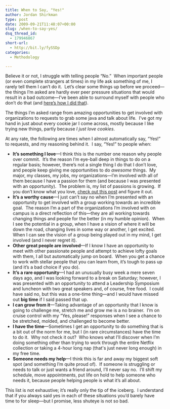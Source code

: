 ```yaml
---
title: When to Say, "Yes!"
author: Jordan Shirkman
type: post
date: 2009-09-21T11:48:07+00:00
slug: /when-to-say-yes/
dsq_thread_id:
  - 179946867
short-url:
  - http://bit.ly/fySSDp
categories:
  - Methodology

---
```

Believe it or not, I struggle with telling people “No.”  When important people (or even complete strangers at times) in my life ask something of me, I rarely tell them I can’t do it.  Let’s clear some things up before we proceed—the things I’m asked are hardly ever peer pressure situations that would result in a bad outcome—I’ve been able to surround myself with people who don’t do that (and [here’s how I did that](http://jshirkman.wordpress.com/2009/08/24/show-me-your-friends-and-ill-show-you-your-future/)).

The things I’m asked range from amazing opportunities to get involved with organizations to requests to grab some java and talk about life.  I’ve got my hand in just about every cookie jar I come across, mostly because I like trying new things, partly because _I just love cookies_.

<p style="text-align:center;">
</p>

At any rate, the following are times when I almost automatically say, “Yes!” to requests, and my reasoning behind it.  I say, &#8220;Yes!&#8221; to people when:

  * **It’s something I love**—I think this is the number one reason why people over commit.  It’s the reason I’m eye-ball deep in things to do on a regular basis; however, there’s not a single thing I do that I don’t love, and people keep giving me opportunities to do _awesome_ things.  My major, my classes, my jobs, my organizations—I’m involved with all of them because I have a passion for them (and because I was presented with an opportunity).  The problem is, my list of passions is growing.  If you don’t know what you love, [check out this post](http://jshirkman.wordpress.com/2009/08/06/8-questions-to-find-your-passion/) and figure it out.
  * **It’s a worthy cause**—I just can’t say no when I’m presented with an opportunity to get involved with a group working towards an incredible goal.  The reason I’m a part of the organizations I’m involved with on campus is a direct reflection of this—they are all working towards changing things and people for the better (in my humble opinion).  When I see the potential in a group, when I have a vision of where it will be down the road, changing lives in some way or another, I get excited.   When I can see the vision of a group being played out in my mind, I get involved (and I never regret it).
  * **Other great people are involved**—If I know I have an opportunity to meet with other passionate people and attempt to achieve lofty goals with them, I all but automatically jump on board.  When you get a chance to work with stellar people that you can learn from, it’s tough to pass up (and it’s a bad choice if you do).
  * **It’s a rare opportunity**—I had an unusually busy week a mere seven days ago, and I was looking forward to a break on Saturday; however, I was presented with an opportunity to attend a Leadership Symposium and luncheon with two great speakers and, of course, free food.  I could have said no, but this was a one-time thing—and I would have missed out **big time** if I said passed that up.
  * **I can grow from it**—Taking advantage of an opportunity that I know is going to challenge me, stretch me and grow me is a no brainer.  I’m on cruise control with my &#8220;Yes, please!&#8221; responses when I see a chance to be stretched, molded, and challenged to become better.
  * **I have the time**—Sometimes I get an opportunity to do something that is a bit out of the norm for me, but I (in rare circumstances) have the time to do it.  Why not check it out?  Who knows what I’ll discover when I’m doing something other than trying to work through the entire Netflix collection or taking a 4-hour long nap (that's just never long enough) in my free time.
  * **Someone needs my help**—I think this is far and away my biggest soft spot (and something I’m quite proud of).  If someone is struggling or needs to talk or just wants a friend around, I’ll never say no.  I’ll shift my schedule, move appointments, put life on hold to help someone who needs it, because people helping people is what it’s all about.

This list is not exhaustive; it’s really only the tip of the iceberg.  I understand that if you always said yes in each of these situations you’d barely have time to for sleep—but I promise, less shuteye is not so bad.
